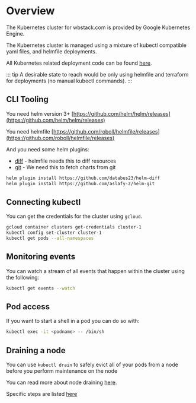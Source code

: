 # Overview

The Kubernetes cluster for wbstack.com is provided by Google Kubernetes Engine.

The Kubernetes cluster is managed using a mixture of kubectl compatible yaml files, and helmfile deployments.

All Kubernetes related deployment code can be found [here](https://github.com/wbstack/deploy/tree/main/k8s).

::: tip
A desirable state to reach would be only using helmfile and terraform for deployments (no manual kubectl commands).
:::

## CLI Tooling

You need helm version 3+ [https://github.com/helm/helm/releases](https://github.com/helm/helm/releases)

You need helmfile [https://github.com/roboll/helmfile/releases](https://github.com/roboll/helmfile/releases)

And you need some helm plugins:

- [diff](https://github.com/databus23/helm-diff) - helmfile needs this to diff resources
- [git](https://github.com/aslafy-z/helm-git) - We need this to fetch charts from git

```sh
helm plugin install https://github.com/databus23/helm-diff
helm plugin install https://github.com/aslafy-z/helm-git
```

## Connecting kubectl

You can get the credentials for the cluster using `gcloud`.

```sh
gcloud container clusters get-credentials cluster-1
kubectl config set-cluster cluster-1
kubectl get pods --all-namespaces
```

## Monitoring events

You can watch a stream of all events that happen within the cluster using the following:

```sh
kubectl get events --watch
```

## Pod access

If you want to start a shell in a pod you can do so with:

```sh
kubectl exec -it <podname> -- /bin/sh
```

## Draining a node

You can use `kubectl drain` to safely evict all of your pods from a node before you perform maintenance on the node

You can read more about node draining [here](https://kubernetes.io/docs/tasks/administer-cluster/safely-drain-node/).

Specific steps are listed [here](https://kubernetes.io/docs/tasks/administer-cluster/safely-drain-node/#use-kubectl-drain-to-remove-a-node-from-service)
